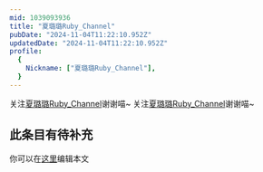 ```yaml
---
mid: 1039093936
title: "夏璐璐Ruby_Channel"
pubDate: "2024-11-04T11:22:10.952Z"
updatedDate: "2024-11-04T11:22:10.952Z"
profile:
  {
    Nickname: ["夏璐璐Ruby_Channel"],
  }
---
```


关注[夏璐璐Ruby_Channel](https://space.bilibili.com/1039093936)谢谢喵~ 关注[夏璐璐Ruby_Channel](https://space.bilibili.com/1039093936)谢谢喵~

## 此条目有待补充
你可以在[这里](https://github.com/Yuhanawa/VTuber.ICU-Content/edit/master/v/夏璐璐Ruby_Channel/index.md)编辑本文
